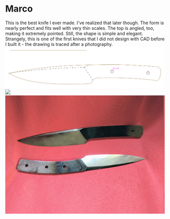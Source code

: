 # Marco
This is the best knife I ever made. I've realized that later though. The form is nearly perfect and fits well with very thin scales. The top is angled, too, making it extremely pointed. Still, the shape is simple and elegant.
Strangely, this is one of the first knives that I did not design with CAD before I built it - the drawing is traced after a photography.
![](marco.svg)
![](preview.svg)
![preview](gallery_marco1.jpg)
